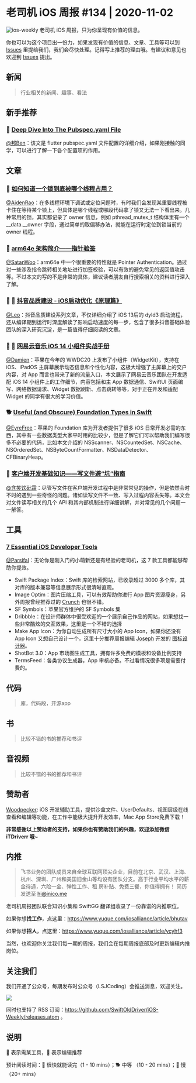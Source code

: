 # 老司机 iOS 周报 #134 | 2020-11-02

![ios-weekly](https://github.com/SwiftOldDriver/iOS-Weekly/blob/master/assets/ios-weekly.png?raw=true)
老司机 iOS 周报，只为你呈现有价值的信息。

你也可以为这个项目出一份力，如果发现有价值的信息、文章、工具等可以到 [Issues](https://github.com/SwiftOldDriver/iOS-Weekly/issues) 里提给我们，我们会尽快处理。记得写上推荐的理由哦。有建议和意见也欢迎到 [Issues](https://github.com/SwiftOldDriver/iOS-Weekly/issues) 提出。

## 新闻

> 行业相关的新闻、趣事、看法

## 新手推荐

### 🐎 [Deep Dive Into The Pubspec.yaml File](https://medium.com/flutter-community/deep-dive-into-the-pubspec-yaml-file-fb56ac8683b9)

[@邦Ben](https://weibo.com/linwenbang)：该文是 flutter pubspec.yaml 文件配置的详细介绍，如果刚接触的同学，可以进行了解一下各个配置项的作用。

## 文章

### 🐎 [如何知道一个锁到底被哪个线程占用？](https://mp.weixin.qq.com/s/EUxx23NBsaPX2KG6HVG-cQ)

[@AidenRao](https://weibo.com/AidenRao)：在多线程环境下调试或定位问题时，有时我们会发现某重要线程被卡住在等待某个锁上，但具体是哪个线程或哪段代码拿了锁又无法一下看出来。几种常用的锁，其实都记录了 owner 信息，例如 pthread_mutex_t 结构体里有一个 \__data.\__owner 字段，通过简单的取偏移办法，就能在运行时定位到锁当前的 owner 线程。

### 🐎 [arm64e 架构简介——指针验签 ](https://mp.weixin.qq.com/s/a5e0T51kH9NIVKJpRyg4hQ)

[@SatanWoo](https://satanwoo.github.io)：arm64e 中一个很重要的特性就是 Pointer Authentication。通过对一些涉及指令跳转相关地址进行加签校验，可以有效的避免常见的返回值攻击等。不过本文的写的不是非常的具体，建议读者朋友自行搜索相关的资料进行深入了解。

### 🌟 🐢 [抖音品质建设 - iOS启动优化《原理篇》](https://mp.weixin.qq.com/s/3-Sbqe9gxdV6eI1f435BDg)

[@Leo](https://github.com/leomobiledeveloper)：抖音品质建设系列文章，不仅详细介绍了 iOS 13后的 dyld3 启动流程，还从编译期到运行时深度解读了影响启动速度的每一步，包含了很多抖音基础体验团队的深入研究沉淀，是一篇值得仔细阅读的文章。


### 🌟 🐎 [网易云音乐 iOS 14 小组件实战手册](https://mp.weixin.qq.com/s/gFd8fkJBkQd5RpFSD0P8Ig)

[@Damien](https://github.com/ZengyiMa)：苹果在今年的 WWDC20 上发布了小组件（WidgetKit），支持在 iOS、iPadOS 主屏幕展示动态信息和个性化内容，这极大增强了主屏幕上的交户内容，对 App 而言也带来了新的流量入口，本文展示了网易云音乐团队在开发适配 iOS 14 小组件上的工作细节，内容包括和主 App 数据通信、SwiftUI 页面编写、网络数据请求、Widget 数据刷新、点击跳转等等，对于正在开发和适配 Widget 的同学有很大的学习价值。


### 🐕 [Useful (and Obscure) Foundation Types in Swift](https://medium.com/better-programming/useful-and-obscure-foundation-types-in-swift-4f2b2c42354e)

[@EyreFree](https://github.com/EyreFree)：苹果的 Foundation 库为开发者提供了很多 iOS 日常开发必需的东西，其中有一些数据类型大家平时用的比较少，但是了解它们可以帮助我们编写很多不必要的代码，比如本文介绍的 NSScanner、NSCountedSet、NSCache、NSOrderedSet、NSByteCountFormatter、NSDataDetector、CFBinaryHeap。

### 🐎 [客户端开发基础知识——写文件避“坑”指南](https://juejin.im/post/6885630755805626375)

[@含笑饮砒霜](https://weibo.com/chinafishnews/)：尽管写文件在客户端开发过程中是非常常见的操作，但是依然会时不时的遇到一些奇怪的问题。诸如读写文件不一致、写入过程内容丢失等。本文会对文件读写相关的几个 API 和其内部机制进行详细讲解，并对常见的几个问题一一解答。


## 工具

### [7 Essential iOS Developer Tools](https://medium.com/better-programming/7-essential-ios-developer-tools-6bbc8ce53675)

[@Parsifal](https://github.com/ParsifalC)：无论你是刚入门的小萌新还是有经验的老司机，这 7 款工具都能够帮助你提效。

- Swift Package Index：Swift 库的检索网站，已收录超过 3000 多个库，其对库的版本兼容等信息展示形式很清晰直观。
- Image Optim：图片压缩工具，可以有效帮助你进行 App 图片资源瘦身，另外周报曾经推荐过的 [Crunch](https://github.com/chrissimpkins/Crunch) 也很不错。
- SF Symbols：苹果官方维护的 SF Symbols 集
- Dribbble：在设计师群体中很受欢迎的一个展示自己作品的网站，如果想找一些非常酷炫的交互效果，这里是一个不错的选择
- Make App Icon：为你自动生成所有尺寸大小的 App Icon，如果你还没有 App Icon 又想自己设计一个，这里十分推荐周报编辑 [Joseph](https://github.com/josephchang10) 开发的 [图标设计器](https://apps.apple.com/cn/app/%E5%9B%BE%E6%A0%87%E8%AE%BE%E8%AE%A1%E5%99%A8-app-icon-maker/id1391581924)。
- ShotBot 3.0：App 市场图生成工具，拥有许多免费的模板和设备比例支持
- TermsFeed：各类协议生成器，App 审核必备。不过看情况很多项是需要付费的。

## 代码

> 库，代码段，开源app

## 书

> 比较不错的书的推荐和书评

## 音视频

> 比较不错的书的推荐和书评

## 赞助者

[Woodpecker](https://apps.apple.com/cn/app/woodpecker/id1333548463?mt=12): iOS 开发辅助工具，提供沙盒文件、UserDefaults、视图层级在线查看和编辑等功能，在工作中能极大提升开发效率，Mac App Store免费下载！

**非常感谢以上赞助者的支持，如果你也有赞助我们的兴趣，欢迎添加微信 iTDriverr 哦~**

## 内推

> 飞书业务的团队成员来自全球互联网顶尖企业，目前在北京、武汉、上海、杭州、深圳、广州和美国旧金山等均设有团队分支。高于行业平均水平的薪金待遇，六险一金、弹性工作、租 房补贴、免费三餐，你值得拥有！
> 简历发送至 hi@inico.me

老司机周报团队联合知识小集和 SwiftGG 翻译组收录了一份靠谱的内推职位。

如果你想**找工作**，点这里：https://www.yuque.com/iosalliance/article/bhutav

如果你想**招人**，点这里：https://www.yuque.com/iosalliance/article/ycyhf3

当然，也欢迎你关注我们每一期的周报，我们会在每期周报底部及时更新编辑内推岗位。

## 关注我们

我们开通了公众号，每期发布时公众号（LSJCoding）会推送消息，欢迎关注。

![](https://github.com/SwiftOldDriver/iOS-Weekly/blob/master/assets/qrcode_for_wechat.jpg?raw=true)

同时也支持了 RSS 订阅：https://github.com/SwiftOldDriver/iOS-Weekly/releases.atom 。

## 说明

🚧 表示需某工具，🌟 表示编辑推荐

预计阅读时间：🐎 很快就能读完（1 - 10 mins）；🐕 中等 （10 - 20 mins）；🐢 慢（20+ mins）

